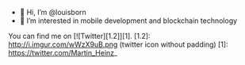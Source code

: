- 👋 Hi, I’m @louisborn
- 👀 I’m interested in mobile development and blockchain technology

You can find me on [![Twitter][1.2]][1].
[1.2]: http://i.imgur.com/wWzX9uB.png (twitter icon without padding)
[1]: https://twitter.com/Martin_Heinz_
